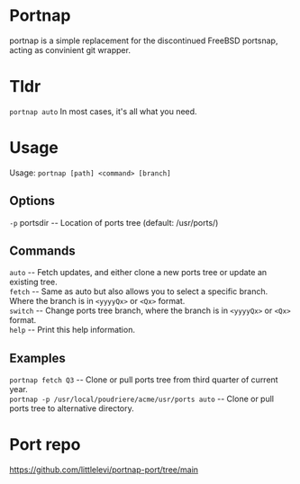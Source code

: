# Portnap

portnap is a simple replacement for the discontinued FreeBSD portsnap, acting as convinient git wrapper.

# Tldr

`portnap auto` In most cases, it's all what you need.

# Usage

Usage: `portnap [path] <command> [branch]`

## Options

`-p` portsdir  -- Location of ports tree (default: /usr/ports/)

## Commands

`auto`     -- Fetch updates, and either clone a new ports tree or update an existing tree. <br/>
`fetch`    -- Same as auto but also allows you to select a specific branch. <br/> Where the branch is in `<yyyyQx>` or `<Qx>` format. <br/>
`switch`   -- Change ports tree branch, where the branch is in `<yyyyQx>` or `<Qx>` format. <br/>
`help`     -- Print this help information. <br/>

## Examples

`portnap fetch Q3`  -- Clone or pull ports tree from third quarter of current year. <br/>
`portnap -p /usr/local/poudriere/acme/usr/ports auto` -- Clone or pull ports tree to alternative directory.

# Port repo

https://github.com/littlelevi/portnap-port/tree/main

